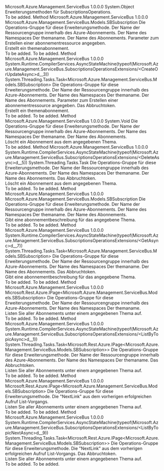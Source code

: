 <Type Name="SubscriptionsOperationsExtensions" FullName="Microsoft.Azure.Management.ServiceBus.SubscriptionsOperationsExtensions">
  <TypeSignature Language="C#" Value="public static class SubscriptionsOperationsExtensions" />
  <TypeSignature Language="ILAsm" Value=".class public auto ansi abstract sealed beforefieldinit SubscriptionsOperationsExtensions extends System.Object" />
  <TypeSignature Language="DocId" Value="T:Microsoft.Azure.Management.ServiceBus.SubscriptionsOperationsExtensions" />
  <TypeSignature Language="VB.NET" Value="Public Module SubscriptionsOperationsExtensions" />
  <TypeSignature Language="F#" Value="type SubscriptionsOperationsExtensions = class" />
  <AssemblyInfo>
    <AssemblyName>Microsoft.Azure.Management.ServiceBus</AssemblyName>
    <AssemblyVersion>1.0.0.0</AssemblyVersion>
  </AssemblyInfo>
  <Base>
    <BaseTypeName>System.Object</BaseTypeName>
  </Base>
  <Interfaces />
  <Docs>
    <summary>
            Erweiterungsmethoden für SubscriptionsOperations.
            </summary>
    <remarks>To be added.</remarks>
  </Docs>
  <Members>
    <Member MemberName="CreateOrUpdate">
      <MemberSignature Language="C#" Value="public static Microsoft.Azure.Management.ServiceBus.Models.SBSubscription CreateOrUpdate (this Microsoft.Azure.Management.ServiceBus.ISubscriptionsOperations operations, string resourceGroupName, string namespaceName, string topicName, string subscriptionName, Microsoft.Azure.Management.ServiceBus.Models.SBSubscription parameters);" />
      <MemberSignature Language="ILAsm" Value=".method public static hidebysig class Microsoft.Azure.Management.ServiceBus.Models.SBSubscription CreateOrUpdate(class Microsoft.Azure.Management.ServiceBus.ISubscriptionsOperations operations, string resourceGroupName, string namespaceName, string topicName, string subscriptionName, class Microsoft.Azure.Management.ServiceBus.Models.SBSubscription parameters) cil managed" />
      <MemberSignature Language="DocId" Value="M:Microsoft.Azure.Management.ServiceBus.SubscriptionsOperationsExtensions.CreateOrUpdate(Microsoft.Azure.Management.ServiceBus.ISubscriptionsOperations,System.String,System.String,System.String,System.String,Microsoft.Azure.Management.ServiceBus.Models.SBSubscription)" />
      <MemberSignature Language="VB.NET" Value="&lt;Extension()&gt;&#xA;Public Function CreateOrUpdate (operations As ISubscriptionsOperations, resourceGroupName As String, namespaceName As String, topicName As String, subscriptionName As String, parameters As SBSubscription) As SBSubscription" />
      <MemberSignature Language="F#" Value="static member CreateOrUpdate : Microsoft.Azure.Management.ServiceBus.ISubscriptionsOperations * string * string * string * string * Microsoft.Azure.Management.ServiceBus.Models.SBSubscription -&gt; Microsoft.Azure.Management.ServiceBus.Models.SBSubscription" Usage="Microsoft.Azure.Management.ServiceBus.SubscriptionsOperationsExtensions.CreateOrUpdate (operations, resourceGroupName, namespaceName, topicName, subscriptionName, parameters)" />
      <MemberType>Method</MemberType>
      <AssemblyInfo>
        <AssemblyName>Microsoft.Azure.Management.ServiceBus</AssemblyName>
        <AssemblyVersion>1.0.0.0</AssemblyVersion>
      </AssemblyInfo>
      <ReturnValue>
        <ReturnType>Microsoft.Azure.Management.ServiceBus.Models.SBSubscription</ReturnType>
      </ReturnValue>
      <Parameters>
        <Parameter Name="operations" Type="Microsoft.Azure.Management.ServiceBus.ISubscriptionsOperations" RefType="this" />
        <Parameter Name="resourceGroupName" Type="System.String" />
        <Parameter Name="namespaceName" Type="System.String" />
        <Parameter Name="topicName" Type="System.String" />
        <Parameter Name="subscriptionName" Type="System.String" />
        <Parameter Name="parameters" Type="Microsoft.Azure.Management.ServiceBus.Models.SBSubscription" />
      </Parameters>
      <Docs>
        <param name="operations">
            Die Operations-Gruppe für diese Erweiterungsmethode.
            </param>
        <param name="resourceGroupName">
            Der Name der Ressourcengruppe innerhalb des Azure-Abonnements.
            </param>
        <param name="namespaceName">
            Der Name des Namespaces
            </param>
        <param name="topicName">
            Der themaname.
            </param>
        <param name="subscriptionName">
            Der Name des Abonnements.
            </param>
        <param name="parameters">
            Parameter zum Erstellen einer abonnementressource angegeben.
            </param>
        <summary>
            Erstellt ein themenabonnement.
            <see href="https://msdn.microsoft.com/en-us/library/azure/mt639385.aspx" /></summary>
        <returns>To be added.</returns>
        <remarks>To be added.</remarks>
      </Docs>
    </Member>
    <Member MemberName="CreateOrUpdateAsync">
      <MemberSignature Language="C#" Value="public static System.Threading.Tasks.Task&lt;Microsoft.Azure.Management.ServiceBus.Models.SBSubscription&gt; CreateOrUpdateAsync (this Microsoft.Azure.Management.ServiceBus.ISubscriptionsOperations operations, string resourceGroupName, string namespaceName, string topicName, string subscriptionName, Microsoft.Azure.Management.ServiceBus.Models.SBSubscription parameters, System.Threading.CancellationToken cancellationToken = null);" />
      <MemberSignature Language="ILAsm" Value=".method public static hidebysig class System.Threading.Tasks.Task`1&lt;class Microsoft.Azure.Management.ServiceBus.Models.SBSubscription&gt; CreateOrUpdateAsync(class Microsoft.Azure.Management.ServiceBus.ISubscriptionsOperations operations, string resourceGroupName, string namespaceName, string topicName, string subscriptionName, class Microsoft.Azure.Management.ServiceBus.Models.SBSubscription parameters, valuetype System.Threading.CancellationToken cancellationToken) cil managed" />
      <MemberSignature Language="DocId" Value="M:Microsoft.Azure.Management.ServiceBus.SubscriptionsOperationsExtensions.CreateOrUpdateAsync(Microsoft.Azure.Management.ServiceBus.ISubscriptionsOperations,System.String,System.String,System.String,System.String,Microsoft.Azure.Management.ServiceBus.Models.SBSubscription,System.Threading.CancellationToken)" />
      <MemberSignature Language="F#" Value="static member CreateOrUpdateAsync : Microsoft.Azure.Management.ServiceBus.ISubscriptionsOperations * string * string * string * string * Microsoft.Azure.Management.ServiceBus.Models.SBSubscription * System.Threading.CancellationToken -&gt; System.Threading.Tasks.Task&lt;Microsoft.Azure.Management.ServiceBus.Models.SBSubscription&gt;" Usage="Microsoft.Azure.Management.ServiceBus.SubscriptionsOperationsExtensions.CreateOrUpdateAsync (operations, resourceGroupName, namespaceName, topicName, subscriptionName, parameters, cancellationToken)" />
      <MemberType>Method</MemberType>
      <AssemblyInfo>
        <AssemblyName>Microsoft.Azure.Management.ServiceBus</AssemblyName>
        <AssemblyVersion>1.0.0.0</AssemblyVersion>
      </AssemblyInfo>
      <Attributes>
        <Attribute>
          <AttributeName>System.Runtime.CompilerServices.AsyncStateMachine(typeof(Microsoft.Azure.Management.ServiceBus.SubscriptionsOperationsExtensions/&lt;CreateOrUpdateAsync&gt;d__3))</AttributeName>
        </Attribute>
      </Attributes>
      <ReturnValue>
        <ReturnType>System.Threading.Tasks.Task&lt;Microsoft.Azure.Management.ServiceBus.Models.SBSubscription&gt;</ReturnType>
      </ReturnValue>
      <Parameters>
        <Parameter Name="operations" Type="Microsoft.Azure.Management.ServiceBus.ISubscriptionsOperations" RefType="this" />
        <Parameter Name="resourceGroupName" Type="System.String" />
        <Parameter Name="namespaceName" Type="System.String" />
        <Parameter Name="topicName" Type="System.String" />
        <Parameter Name="subscriptionName" Type="System.String" />
        <Parameter Name="parameters" Type="Microsoft.Azure.Management.ServiceBus.Models.SBSubscription" />
        <Parameter Name="cancellationToken" Type="System.Threading.CancellationToken" />
      </Parameters>
      <Docs>
        <param name="operations">
            Die Operations-Gruppe für diese Erweiterungsmethode.
            </param>
        <param name="resourceGroupName">
            Der Name der Ressourcengruppe innerhalb des Azure-Abonnements.
            </param>
        <param name="namespaceName">
            Der Name des Namespaces
            </param>
        <param name="topicName">
            Der themaname.
            </param>
        <param name="subscriptionName">
            Der Name des Abonnements.
            </param>
        <param name="parameters">
            Parameter zum Erstellen einer abonnementressource angegeben.
            </param>
        <param name="cancellationToken">
            Das Abbruchtoken.
            </param>
        <summary>
            Erstellt ein themenabonnement.
            <see href="https://msdn.microsoft.com/en-us/library/azure/mt639385.aspx" /></summary>
        <returns>To be added.</returns>
        <remarks>To be added.</remarks>
      </Docs>
    </Member>
    <Member MemberName="Delete">
      <MemberSignature Language="C#" Value="public static void Delete (this Microsoft.Azure.Management.ServiceBus.ISubscriptionsOperations operations, string resourceGroupName, string namespaceName, string topicName, string subscriptionName);" />
      <MemberSignature Language="ILAsm" Value=".method public static hidebysig void Delete(class Microsoft.Azure.Management.ServiceBus.ISubscriptionsOperations operations, string resourceGroupName, string namespaceName, string topicName, string subscriptionName) cil managed" />
      <MemberSignature Language="DocId" Value="M:Microsoft.Azure.Management.ServiceBus.SubscriptionsOperationsExtensions.Delete(Microsoft.Azure.Management.ServiceBus.ISubscriptionsOperations,System.String,System.String,System.String,System.String)" />
      <MemberSignature Language="VB.NET" Value="&lt;Extension()&gt;&#xA;Public Sub Delete (operations As ISubscriptionsOperations, resourceGroupName As String, namespaceName As String, topicName As String, subscriptionName As String)" />
      <MemberSignature Language="F#" Value="static member Delete : Microsoft.Azure.Management.ServiceBus.ISubscriptionsOperations * string * string * string * string -&gt; unit" Usage="Microsoft.Azure.Management.ServiceBus.SubscriptionsOperationsExtensions.Delete (operations, resourceGroupName, namespaceName, topicName, subscriptionName)" />
      <MemberType>Method</MemberType>
      <AssemblyInfo>
        <AssemblyName>Microsoft.Azure.Management.ServiceBus</AssemblyName>
        <AssemblyVersion>1.0.0.0</AssemblyVersion>
      </AssemblyInfo>
      <ReturnValue>
        <ReturnType>System.Void</ReturnType>
      </ReturnValue>
      <Parameters>
        <Parameter Name="operations" Type="Microsoft.Azure.Management.ServiceBus.ISubscriptionsOperations" RefType="this" />
        <Parameter Name="resourceGroupName" Type="System.String" />
        <Parameter Name="namespaceName" Type="System.String" />
        <Parameter Name="topicName" Type="System.String" />
        <Parameter Name="subscriptionName" Type="System.String" />
      </Parameters>
      <Docs>
        <param name="operations">
            Die Operations-Gruppe für diese Erweiterungsmethode.
            </param>
        <param name="resourceGroupName">
            Der Name der Ressourcengruppe innerhalb des Azure-Abonnements.
            </param>
        <param name="namespaceName">
            Der Name des Namespaces
            </param>
        <param name="topicName">
            Der themaname.
            </param>
        <param name="subscriptionName">
            Der Name des Abonnements.
            </param>
        <summary>
            Löscht ein Abonnement aus dem angegebenen Thema.
            <see href="https://msdn.microsoft.com/en-us/library/azure/mt639381.aspx" /></summary>
        <remarks>To be added.</remarks>
      </Docs>
    </Member>
    <Member MemberName="DeleteAsync">
      <MemberSignature Language="C#" Value="public static System.Threading.Tasks.Task DeleteAsync (this Microsoft.Azure.Management.ServiceBus.ISubscriptionsOperations operations, string resourceGroupName, string namespaceName, string topicName, string subscriptionName, System.Threading.CancellationToken cancellationToken = null);" />
      <MemberSignature Language="ILAsm" Value=".method public static hidebysig class System.Threading.Tasks.Task DeleteAsync(class Microsoft.Azure.Management.ServiceBus.ISubscriptionsOperations operations, string resourceGroupName, string namespaceName, string topicName, string subscriptionName, valuetype System.Threading.CancellationToken cancellationToken) cil managed" />
      <MemberSignature Language="DocId" Value="M:Microsoft.Azure.Management.ServiceBus.SubscriptionsOperationsExtensions.DeleteAsync(Microsoft.Azure.Management.ServiceBus.ISubscriptionsOperations,System.String,System.String,System.String,System.String,System.Threading.CancellationToken)" />
      <MemberSignature Language="F#" Value="static member DeleteAsync : Microsoft.Azure.Management.ServiceBus.ISubscriptionsOperations * string * string * string * string * System.Threading.CancellationToken -&gt; System.Threading.Tasks.Task" Usage="Microsoft.Azure.Management.ServiceBus.SubscriptionsOperationsExtensions.DeleteAsync (operations, resourceGroupName, namespaceName, topicName, subscriptionName, cancellationToken)" />
      <MemberType>Method</MemberType>
      <AssemblyInfo>
        <AssemblyName>Microsoft.Azure.Management.ServiceBus</AssemblyName>
        <AssemblyVersion>1.0.0.0</AssemblyVersion>
      </AssemblyInfo>
      <Attributes>
        <Attribute>
          <AttributeName>System.Runtime.CompilerServices.AsyncStateMachine(typeof(Microsoft.Azure.Management.ServiceBus.SubscriptionsOperationsExtensions/&lt;DeleteAsync&gt;d__5))</AttributeName>
        </Attribute>
      </Attributes>
      <ReturnValue>
        <ReturnType>System.Threading.Tasks.Task</ReturnType>
      </ReturnValue>
      <Parameters>
        <Parameter Name="operations" Type="Microsoft.Azure.Management.ServiceBus.ISubscriptionsOperations" RefType="this" />
        <Parameter Name="resourceGroupName" Type="System.String" />
        <Parameter Name="namespaceName" Type="System.String" />
        <Parameter Name="topicName" Type="System.String" />
        <Parameter Name="subscriptionName" Type="System.String" />
        <Parameter Name="cancellationToken" Type="System.Threading.CancellationToken" />
      </Parameters>
      <Docs>
        <param name="operations">
            Die Operations-Gruppe für diese Erweiterungsmethode.
            </param>
        <param name="resourceGroupName">
            Der Name der Ressourcengruppe innerhalb des Azure-Abonnements.
            </param>
        <param name="namespaceName">
            Der Name des Namespaces
            </param>
        <param name="topicName">
            Der themaname.
            </param>
        <param name="subscriptionName">
            Der Name des Abonnements.
            </param>
        <param name="cancellationToken">
            Das Abbruchtoken.
            </param>
        <summary>
            Löscht ein Abonnement aus dem angegebenen Thema.
            <see href="https://msdn.microsoft.com/en-us/library/azure/mt639381.aspx" /></summary>
        <returns>To be added.</returns>
        <remarks>To be added.</remarks>
      </Docs>
    </Member>
    <Member MemberName="Get">
      <MemberSignature Language="C#" Value="public static Microsoft.Azure.Management.ServiceBus.Models.SBSubscription Get (this Microsoft.Azure.Management.ServiceBus.ISubscriptionsOperations operations, string resourceGroupName, string namespaceName, string topicName, string subscriptionName);" />
      <MemberSignature Language="ILAsm" Value=".method public static hidebysig class Microsoft.Azure.Management.ServiceBus.Models.SBSubscription Get(class Microsoft.Azure.Management.ServiceBus.ISubscriptionsOperations operations, string resourceGroupName, string namespaceName, string topicName, string subscriptionName) cil managed" />
      <MemberSignature Language="DocId" Value="M:Microsoft.Azure.Management.ServiceBus.SubscriptionsOperationsExtensions.Get(Microsoft.Azure.Management.ServiceBus.ISubscriptionsOperations,System.String,System.String,System.String,System.String)" />
      <MemberSignature Language="VB.NET" Value="&lt;Extension()&gt;&#xA;Public Function Get (operations As ISubscriptionsOperations, resourceGroupName As String, namespaceName As String, topicName As String, subscriptionName As String) As SBSubscription" />
      <MemberSignature Language="F#" Value="static member Get : Microsoft.Azure.Management.ServiceBus.ISubscriptionsOperations * string * string * string * string -&gt; Microsoft.Azure.Management.ServiceBus.Models.SBSubscription" Usage="Microsoft.Azure.Management.ServiceBus.SubscriptionsOperationsExtensions.Get (operations, resourceGroupName, namespaceName, topicName, subscriptionName)" />
      <MemberType>Method</MemberType>
      <AssemblyInfo>
        <AssemblyName>Microsoft.Azure.Management.ServiceBus</AssemblyName>
        <AssemblyVersion>1.0.0.0</AssemblyVersion>
      </AssemblyInfo>
      <ReturnValue>
        <ReturnType>Microsoft.Azure.Management.ServiceBus.Models.SBSubscription</ReturnType>
      </ReturnValue>
      <Parameters>
        <Parameter Name="operations" Type="Microsoft.Azure.Management.ServiceBus.ISubscriptionsOperations" RefType="this" />
        <Parameter Name="resourceGroupName" Type="System.String" />
        <Parameter Name="namespaceName" Type="System.String" />
        <Parameter Name="topicName" Type="System.String" />
        <Parameter Name="subscriptionName" Type="System.String" />
      </Parameters>
      <Docs>
        <param name="operations">
            Die Operations-Gruppe für diese Erweiterungsmethode.
            </param>
        <param name="resourceGroupName">
            Der Name der Ressourcengruppe innerhalb des Azure-Abonnements.
            </param>
        <param name="namespaceName">
            Der Name des Namespaces
            </param>
        <param name="topicName">
            Der themaname.
            </param>
        <param name="subscriptionName">
            Der Name des Abonnements.
            </param>
        <summary>
            Gibt eine abonnementbeschreibung für das angegebene Thema.
            <see href="https://msdn.microsoft.com/en-us/library/azure/mt639402.aspx" /></summary>
        <returns>To be added.</returns>
        <remarks>To be added.</remarks>
      </Docs>
    </Member>
    <Member MemberName="GetAsync">
      <MemberSignature Language="C#" Value="public static System.Threading.Tasks.Task&lt;Microsoft.Azure.Management.ServiceBus.Models.SBSubscription&gt; GetAsync (this Microsoft.Azure.Management.ServiceBus.ISubscriptionsOperations operations, string resourceGroupName, string namespaceName, string topicName, string subscriptionName, System.Threading.CancellationToken cancellationToken = null);" />
      <MemberSignature Language="ILAsm" Value=".method public static hidebysig class System.Threading.Tasks.Task`1&lt;class Microsoft.Azure.Management.ServiceBus.Models.SBSubscription&gt; GetAsync(class Microsoft.Azure.Management.ServiceBus.ISubscriptionsOperations operations, string resourceGroupName, string namespaceName, string topicName, string subscriptionName, valuetype System.Threading.CancellationToken cancellationToken) cil managed" />
      <MemberSignature Language="DocId" Value="M:Microsoft.Azure.Management.ServiceBus.SubscriptionsOperationsExtensions.GetAsync(Microsoft.Azure.Management.ServiceBus.ISubscriptionsOperations,System.String,System.String,System.String,System.String,System.Threading.CancellationToken)" />
      <MemberSignature Language="F#" Value="static member GetAsync : Microsoft.Azure.Management.ServiceBus.ISubscriptionsOperations * string * string * string * string * System.Threading.CancellationToken -&gt; System.Threading.Tasks.Task&lt;Microsoft.Azure.Management.ServiceBus.Models.SBSubscription&gt;" Usage="Microsoft.Azure.Management.ServiceBus.SubscriptionsOperationsExtensions.GetAsync (operations, resourceGroupName, namespaceName, topicName, subscriptionName, cancellationToken)" />
      <MemberType>Method</MemberType>
      <AssemblyInfo>
        <AssemblyName>Microsoft.Azure.Management.ServiceBus</AssemblyName>
        <AssemblyVersion>1.0.0.0</AssemblyVersion>
      </AssemblyInfo>
      <Attributes>
        <Attribute>
          <AttributeName>System.Runtime.CompilerServices.AsyncStateMachine(typeof(Microsoft.Azure.Management.ServiceBus.SubscriptionsOperationsExtensions/&lt;GetAsync&gt;d__7))</AttributeName>
        </Attribute>
      </Attributes>
      <ReturnValue>
        <ReturnType>System.Threading.Tasks.Task&lt;Microsoft.Azure.Management.ServiceBus.Models.SBSubscription&gt;</ReturnType>
      </ReturnValue>
      <Parameters>
        <Parameter Name="operations" Type="Microsoft.Azure.Management.ServiceBus.ISubscriptionsOperations" RefType="this" />
        <Parameter Name="resourceGroupName" Type="System.String" />
        <Parameter Name="namespaceName" Type="System.String" />
        <Parameter Name="topicName" Type="System.String" />
        <Parameter Name="subscriptionName" Type="System.String" />
        <Parameter Name="cancellationToken" Type="System.Threading.CancellationToken" />
      </Parameters>
      <Docs>
        <param name="operations">
            Die Operations-Gruppe für diese Erweiterungsmethode.
            </param>
        <param name="resourceGroupName">
            Der Name der Ressourcengruppe innerhalb des Azure-Abonnements.
            </param>
        <param name="namespaceName">
            Der Name des Namespaces
            </param>
        <param name="topicName">
            Der themaname.
            </param>
        <param name="subscriptionName">
            Der Name des Abonnements.
            </param>
        <param name="cancellationToken">
            Das Abbruchtoken.
            </param>
        <summary>
            Gibt eine abonnementbeschreibung für das angegebene Thema.
            <see href="https://msdn.microsoft.com/en-us/library/azure/mt639402.aspx" /></summary>
        <returns>To be added.</returns>
        <remarks>To be added.</remarks>
      </Docs>
    </Member>
    <Member MemberName="ListByTopic">
      <MemberSignature Language="C#" Value="public static Microsoft.Rest.Azure.IPage&lt;Microsoft.Azure.Management.ServiceBus.Models.SBSubscription&gt; ListByTopic (this Microsoft.Azure.Management.ServiceBus.ISubscriptionsOperations operations, string resourceGroupName, string namespaceName, string topicName);" />
      <MemberSignature Language="ILAsm" Value=".method public static hidebysig class Microsoft.Rest.Azure.IPage`1&lt;class Microsoft.Azure.Management.ServiceBus.Models.SBSubscription&gt; ListByTopic(class Microsoft.Azure.Management.ServiceBus.ISubscriptionsOperations operations, string resourceGroupName, string namespaceName, string topicName) cil managed" />
      <MemberSignature Language="DocId" Value="M:Microsoft.Azure.Management.ServiceBus.SubscriptionsOperationsExtensions.ListByTopic(Microsoft.Azure.Management.ServiceBus.ISubscriptionsOperations,System.String,System.String,System.String)" />
      <MemberSignature Language="VB.NET" Value="&lt;Extension()&gt;&#xA;Public Function ListByTopic (operations As ISubscriptionsOperations, resourceGroupName As String, namespaceName As String, topicName As String) As IPage(Of SBSubscription)" />
      <MemberSignature Language="F#" Value="static member ListByTopic : Microsoft.Azure.Management.ServiceBus.ISubscriptionsOperations * string * string * string -&gt; Microsoft.Rest.Azure.IPage&lt;Microsoft.Azure.Management.ServiceBus.Models.SBSubscription&gt;" Usage="Microsoft.Azure.Management.ServiceBus.SubscriptionsOperationsExtensions.ListByTopic (operations, resourceGroupName, namespaceName, topicName)" />
      <MemberType>Method</MemberType>
      <AssemblyInfo>
        <AssemblyName>Microsoft.Azure.Management.ServiceBus</AssemblyName>
        <AssemblyVersion>1.0.0.0</AssemblyVersion>
      </AssemblyInfo>
      <ReturnValue>
        <ReturnType>Microsoft.Rest.Azure.IPage&lt;Microsoft.Azure.Management.ServiceBus.Models.SBSubscription&gt;</ReturnType>
      </ReturnValue>
      <Parameters>
        <Parameter Name="operations" Type="Microsoft.Azure.Management.ServiceBus.ISubscriptionsOperations" RefType="this" />
        <Parameter Name="resourceGroupName" Type="System.String" />
        <Parameter Name="namespaceName" Type="System.String" />
        <Parameter Name="topicName" Type="System.String" />
      </Parameters>
      <Docs>
        <param name="operations">
            Die Operations-Gruppe für diese Erweiterungsmethode.
            </param>
        <param name="resourceGroupName">
            Der Name der Ressourcengruppe innerhalb des Azure-Abonnements.
            </param>
        <param name="namespaceName">
            Der Name des Namespaces
            </param>
        <param name="topicName">
            Der themaname.
            </param>
        <summary>
            Listen Sie aller Abonnements unter einem angegebenen Thema auf.
            <see href="https://msdn.microsoft.com/en-us/library/azure/mt639400.aspx" /></summary>
        <returns>To be added.</returns>
        <remarks>To be added.</remarks>
      </Docs>
    </Member>
    <Member MemberName="ListByTopicAsync">
      <MemberSignature Language="C#" Value="public static System.Threading.Tasks.Task&lt;Microsoft.Rest.Azure.IPage&lt;Microsoft.Azure.Management.ServiceBus.Models.SBSubscription&gt;&gt; ListByTopicAsync (this Microsoft.Azure.Management.ServiceBus.ISubscriptionsOperations operations, string resourceGroupName, string namespaceName, string topicName, System.Threading.CancellationToken cancellationToken = null);" />
      <MemberSignature Language="ILAsm" Value=".method public static hidebysig class System.Threading.Tasks.Task`1&lt;class Microsoft.Rest.Azure.IPage`1&lt;class Microsoft.Azure.Management.ServiceBus.Models.SBSubscription&gt;&gt; ListByTopicAsync(class Microsoft.Azure.Management.ServiceBus.ISubscriptionsOperations operations, string resourceGroupName, string namespaceName, string topicName, valuetype System.Threading.CancellationToken cancellationToken) cil managed" />
      <MemberSignature Language="DocId" Value="M:Microsoft.Azure.Management.ServiceBus.SubscriptionsOperationsExtensions.ListByTopicAsync(Microsoft.Azure.Management.ServiceBus.ISubscriptionsOperations,System.String,System.String,System.String,System.Threading.CancellationToken)" />
      <MemberSignature Language="F#" Value="static member ListByTopicAsync : Microsoft.Azure.Management.ServiceBus.ISubscriptionsOperations * string * string * string * System.Threading.CancellationToken -&gt; System.Threading.Tasks.Task&lt;Microsoft.Rest.Azure.IPage&lt;Microsoft.Azure.Management.ServiceBus.Models.SBSubscription&gt;&gt;" Usage="Microsoft.Azure.Management.ServiceBus.SubscriptionsOperationsExtensions.ListByTopicAsync (operations, resourceGroupName, namespaceName, topicName, cancellationToken)" />
      <MemberType>Method</MemberType>
      <AssemblyInfo>
        <AssemblyName>Microsoft.Azure.Management.ServiceBus</AssemblyName>
        <AssemblyVersion>1.0.0.0</AssemblyVersion>
      </AssemblyInfo>
      <Attributes>
        <Attribute>
          <AttributeName>System.Runtime.CompilerServices.AsyncStateMachine(typeof(Microsoft.Azure.Management.ServiceBus.SubscriptionsOperationsExtensions/&lt;ListByTopicAsync&gt;d__1))</AttributeName>
        </Attribute>
      </Attributes>
      <ReturnValue>
        <ReturnType>System.Threading.Tasks.Task&lt;Microsoft.Rest.Azure.IPage&lt;Microsoft.Azure.Management.ServiceBus.Models.SBSubscription&gt;&gt;</ReturnType>
      </ReturnValue>
      <Parameters>
        <Parameter Name="operations" Type="Microsoft.Azure.Management.ServiceBus.ISubscriptionsOperations" RefType="this" />
        <Parameter Name="resourceGroupName" Type="System.String" />
        <Parameter Name="namespaceName" Type="System.String" />
        <Parameter Name="topicName" Type="System.String" />
        <Parameter Name="cancellationToken" Type="System.Threading.CancellationToken" />
      </Parameters>
      <Docs>
        <param name="operations">
            Die Operations-Gruppe für diese Erweiterungsmethode.
            </param>
        <param name="resourceGroupName">
            Der Name der Ressourcengruppe innerhalb des Azure-Abonnements.
            </param>
        <param name="namespaceName">
            Der Name des Namespaces
            </param>
        <param name="topicName">
            Der themaname.
            </param>
        <param name="cancellationToken">
            Das Abbruchtoken.
            </param>
        <summary>
            Listen Sie aller Abonnements unter einem angegebenen Thema auf.
            <see href="https://msdn.microsoft.com/en-us/library/azure/mt639400.aspx" /></summary>
        <returns>To be added.</returns>
        <remarks>To be added.</remarks>
      </Docs>
    </Member>
    <Member MemberName="ListByTopicNext">
      <MemberSignature Language="C#" Value="public static Microsoft.Rest.Azure.IPage&lt;Microsoft.Azure.Management.ServiceBus.Models.SBSubscription&gt; ListByTopicNext (this Microsoft.Azure.Management.ServiceBus.ISubscriptionsOperations operations, string nextPageLink);" />
      <MemberSignature Language="ILAsm" Value=".method public static hidebysig class Microsoft.Rest.Azure.IPage`1&lt;class Microsoft.Azure.Management.ServiceBus.Models.SBSubscription&gt; ListByTopicNext(class Microsoft.Azure.Management.ServiceBus.ISubscriptionsOperations operations, string nextPageLink) cil managed" />
      <MemberSignature Language="DocId" Value="M:Microsoft.Azure.Management.ServiceBus.SubscriptionsOperationsExtensions.ListByTopicNext(Microsoft.Azure.Management.ServiceBus.ISubscriptionsOperations,System.String)" />
      <MemberSignature Language="VB.NET" Value="&lt;Extension()&gt;&#xA;Public Function ListByTopicNext (operations As ISubscriptionsOperations, nextPageLink As String) As IPage(Of SBSubscription)" />
      <MemberSignature Language="F#" Value="static member ListByTopicNext : Microsoft.Azure.Management.ServiceBus.ISubscriptionsOperations * string -&gt; Microsoft.Rest.Azure.IPage&lt;Microsoft.Azure.Management.ServiceBus.Models.SBSubscription&gt;" Usage="Microsoft.Azure.Management.ServiceBus.SubscriptionsOperationsExtensions.ListByTopicNext (operations, nextPageLink)" />
      <MemberType>Method</MemberType>
      <AssemblyInfo>
        <AssemblyName>Microsoft.Azure.Management.ServiceBus</AssemblyName>
        <AssemblyVersion>1.0.0.0</AssemblyVersion>
      </AssemblyInfo>
      <ReturnValue>
        <ReturnType>Microsoft.Rest.Azure.IPage&lt;Microsoft.Azure.Management.ServiceBus.Models.SBSubscription&gt;</ReturnType>
      </ReturnValue>
      <Parameters>
        <Parameter Name="operations" Type="Microsoft.Azure.Management.ServiceBus.ISubscriptionsOperations" RefType="this" />
        <Parameter Name="nextPageLink" Type="System.String" />
      </Parameters>
      <Docs>
        <param name="operations">
            Die Operations-Gruppe für diese Erweiterungsmethode.
            </param>
        <param name="nextPageLink">
            Die "NextLink" aus dem vorherigen erfolgreichen Aufruf List-Vorgangs.
            </param>
        <summary>
            Listen Sie aller Abonnements unter einem angegebenen Thema auf.
            <see href="https://msdn.microsoft.com/en-us/library/azure/mt639400.aspx" /></summary>
        <returns>To be added.</returns>
        <remarks>To be added.</remarks>
      </Docs>
    </Member>
    <Member MemberName="ListByTopicNextAsync">
      <MemberSignature Language="C#" Value="public static System.Threading.Tasks.Task&lt;Microsoft.Rest.Azure.IPage&lt;Microsoft.Azure.Management.ServiceBus.Models.SBSubscription&gt;&gt; ListByTopicNextAsync (this Microsoft.Azure.Management.ServiceBus.ISubscriptionsOperations operations, string nextPageLink, System.Threading.CancellationToken cancellationToken = null);" />
      <MemberSignature Language="ILAsm" Value=".method public static hidebysig class System.Threading.Tasks.Task`1&lt;class Microsoft.Rest.Azure.IPage`1&lt;class Microsoft.Azure.Management.ServiceBus.Models.SBSubscription&gt;&gt; ListByTopicNextAsync(class Microsoft.Azure.Management.ServiceBus.ISubscriptionsOperations operations, string nextPageLink, valuetype System.Threading.CancellationToken cancellationToken) cil managed" />
      <MemberSignature Language="DocId" Value="M:Microsoft.Azure.Management.ServiceBus.SubscriptionsOperationsExtensions.ListByTopicNextAsync(Microsoft.Azure.Management.ServiceBus.ISubscriptionsOperations,System.String,System.Threading.CancellationToken)" />
      <MemberSignature Language="F#" Value="static member ListByTopicNextAsync : Microsoft.Azure.Management.ServiceBus.ISubscriptionsOperations * string * System.Threading.CancellationToken -&gt; System.Threading.Tasks.Task&lt;Microsoft.Rest.Azure.IPage&lt;Microsoft.Azure.Management.ServiceBus.Models.SBSubscription&gt;&gt;" Usage="Microsoft.Azure.Management.ServiceBus.SubscriptionsOperationsExtensions.ListByTopicNextAsync (operations, nextPageLink, cancellationToken)" />
      <MemberType>Method</MemberType>
      <AssemblyInfo>
        <AssemblyName>Microsoft.Azure.Management.ServiceBus</AssemblyName>
        <AssemblyVersion>1.0.0.0</AssemblyVersion>
      </AssemblyInfo>
      <Attributes>
        <Attribute>
          <AttributeName>System.Runtime.CompilerServices.AsyncStateMachine(typeof(Microsoft.Azure.Management.ServiceBus.SubscriptionsOperationsExtensions/&lt;ListByTopicNextAsync&gt;d__9))</AttributeName>
        </Attribute>
      </Attributes>
      <ReturnValue>
        <ReturnType>System.Threading.Tasks.Task&lt;Microsoft.Rest.Azure.IPage&lt;Microsoft.Azure.Management.ServiceBus.Models.SBSubscription&gt;&gt;</ReturnType>
      </ReturnValue>
      <Parameters>
        <Parameter Name="operations" Type="Microsoft.Azure.Management.ServiceBus.ISubscriptionsOperations" RefType="this" />
        <Parameter Name="nextPageLink" Type="System.String" />
        <Parameter Name="cancellationToken" Type="System.Threading.CancellationToken" />
      </Parameters>
      <Docs>
        <param name="operations">
            Die Operations-Gruppe für diese Erweiterungsmethode.
            </param>
        <param name="nextPageLink">
            Die "NextLink" aus dem vorherigen erfolgreichen Aufruf List-Vorgangs.
            </param>
        <param name="cancellationToken">
            Das Abbruchtoken.
            </param>
        <summary>
            Listen Sie aller Abonnements unter einem angegebenen Thema auf.
            <see href="https://msdn.microsoft.com/en-us/library/azure/mt639400.aspx" /></summary>
        <returns>To be added.</returns>
        <remarks>To be added.</remarks>
      </Docs>
    </Member>
  </Members>
</Type>